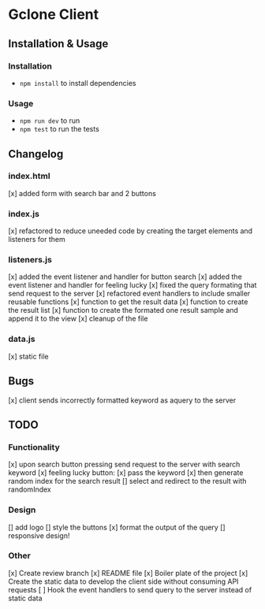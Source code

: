 # Gclone Client

## Installation & Usage

### Installation
* ```npm install``` to install dependencies 

### Usage
* ```npm run dev``` to run 
* ```npm test``` to run the tests

## Changelog

### index.html
[x] added form with search bar and 2 buttons 

### index.js
[x] refactored to reduce uneeded code by creating the target elements and listeners for them


### listeners.js
[x] added the event listener and handler for button search
[x] added the event listener and handler for feeling lucky
[x] fixed the query formating that send request to the server
[x] refactored event handlers to include smaller reusable functions
[x] function to get the result data
[x] function to create the result list
[x] function to create the formated one result sample and append it to the view
[x] cleanup of the file

### data.js
[x] static file 

## Bugs
[x] client sends incorrectly formatted keyword as aquery to the server


## TODO
### Functionality 
[x] upon search button pressing send request to the server with search keyword
[x] feeling lucky button: 
    [x] pass the keyword 
    [x] then generate random index for the search result
    [] select and redirect to the result with randomIndex

### Design 
[] add logo
[] style the buttons
[x] format the output of the query
[] responsive design!

### Other
[x] Create review branch
[x] README file
[x] Boiler plate of the project 
[x] Create the static data to develop the client side without consuming API requests
[ ] Hook the event handlers to send query to the server instead of static data
